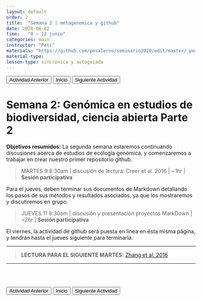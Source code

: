 ```yaml
---
layout: default
order: 2
title:  "Semana 2 | metagenomica y github"
date: 2020-06-02
time:   "8 – 12 junio"
categories: main
instructor: "Pati"
materials: "https://github.com/pesalerno/seminario2020/edit/master/_posts/2020-06-02-2_Semana_2.md"
material-type: 
lesson-type: sincrónica y autoguiada
---
```


<a href="https://pesalerno.github.io/seminario2020/main/2020/06/01/1_Semana_1.html"><button>Actividad Anterior</button></a>		<a href="https://pesalerno.github.io/seminario2020/"><button>Inicio</button></a>    <a href="https://pesalerno.github.io/seminario2020/main/2020/06/03/3_Semana_3.html"><button>Siguiente Actividad</button></a>


# Semana 2: Genómica en estudios de biodiversidad, ciencia abierta Parte 2

**Objetivos resumidos:** La segunda semana estaremos continuando discusiones acerca de  estudios de ecología genómica, y comenzaremos a trabajar en crear nuestro primer repositorio github. 


> MARTES 9 8:30am | discusión de lectura: Creer et al. 2016 | *~1hr* | **Sesión participativa**

Para el jueves, deben terminar sus documentos de Markdown detallando los pasos de sus métodos y resultados asociados, ya que los mostraremos y discutiremos en grupo.
 
> JUEVES 11 8:30am | discusión y presentación proyectos MarkDown | *~2hr* | **Sesión participativa**

El viernes, la actividad de github será puesta en línea en ésta misma página, y tendrán hasta el jueves siguiente para terminarla. 


--------------

> **LECTURA PARA EL SIGUIENTE MARTES:** [Zhang et al. 2016](https://github.com/pesalerno/seminario2020/blob/master/files/annurev-virology-092818-015851.pdf)
 
----------------

<br><br>

<a href="https://pesalerno.github.io/seminario2020/main/2020/06/01/1_Semana_1.html"><button>Actividad Anterior</button></a>		<a href="https://pesalerno.github.io/seminario2020/"><button>Inicio</button></a>    <a href="https://pesalerno.github.io/seminario2020/main/2020/06/03/3_Semana_3.html"><button>Siguiente Actividad</button></a>




